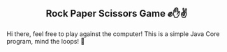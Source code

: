 <h2 align="center">
Rock Paper Scissors Game ✊✋✌️
</h2> 

Hi there, feel free to play against the computer!
This is a simple Java Core program, mind the loops! 🔄
